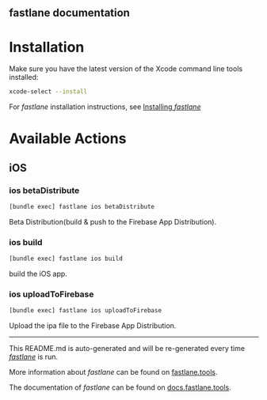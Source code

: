fastlane documentation
----

# Installation

Make sure you have the latest version of the Xcode command line tools installed:

```sh
xcode-select --install
```

For _fastlane_ installation instructions, see [Installing _fastlane_](https://docs.fastlane.tools/#installing-fastlane)

# Available Actions

## iOS

### ios betaDistribute

```sh
[bundle exec] fastlane ios betaDistribute
```

Beta Distribution(build & push to the Firebase App Distribution).

### ios build

```sh
[bundle exec] fastlane ios build
```

build the iOS app.

### ios uploadToFirebase

```sh
[bundle exec] fastlane ios uploadToFirebase
```

Upload the ipa file to the Firebase App Distribution.

----

This README.md is auto-generated and will be re-generated every time [_fastlane_](https://fastlane.tools) is run.

More information about _fastlane_ can be found on [fastlane.tools](https://fastlane.tools).

The documentation of _fastlane_ can be found on [docs.fastlane.tools](https://docs.fastlane.tools).
